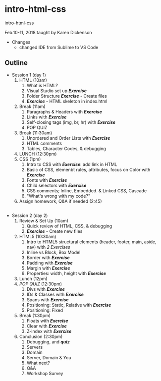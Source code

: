 # intro-html-css
intro-html-css

Feb.10-11, 2018 taught by Karen Dickenson
* Changes
    * changed IDE from Sublime to VS Code

## Outline
* Session 1 (day 1)
    1. HTML (10am)
        1. What is HTML?
        1. Visual Studio set up **_Exercise_**
        1. Folder Structure **_Exercise_** - Create files
        1. **_Exercise_** - HTML skeleton in index.html
    1. Break (11am)
        1. Paragraphs &amp; Headers with **_Exercise_**
        1. Links with **_Exercise_**
        1. Self-closing tags (img, br, hr) with **_Exercise_**
        1. POP QUIZ
    1. Break (11:30am)
        1. Unordered and Order Lists with **_Exercise_**
        1. HTML comments
        1. Tables, Character Codes, &amp; debugging
    1. LUNCH (12:30pm)
    1. CSS (1pm)
        1. Intro to CSS with **_Exercise_**: add link in HTML
        1. Basic of CSS, elemenbt rules, attributes, focus on Color with **_Exercise_**
        1. Fonts with **_Exercise_**
        1. Child selectors with **_Exercise_**
        1. CSS comments; Inline, Embedded. &amp; Linked CSS, Cascade
        1. "What's wrong with my code?"
    1. Assign homework, Q&amp;A if needed (2:45)
    
 ##    
    
    
* Session 2 (day 2)
    1. Review &amp; Set Up (10am)
        1. Quick review of HTML, CSS, &amp; debugging
        1. **_Exercise_** - Create new files
    1. HTML5 (10:30am)
        1. Intro to HTML5 structural elements (header, footer, main, aside, nav) with *2 Exercises*
        1. Inline vs Block, Box Model
        1. Border with **_Exercise_**
        1. Padding with **_Exercise_**
        1. Margin with **_Exercise_**
        1. Properties: width, height with **_Exercise_**
    1. Lunch (12pm)
    1. _POP QUIZ_ (12:30pm)
        1. Divs with **_Exercise_**
        1. IDs &amp; Classes with **_Exercise_**
        1. Spans with **_Exercise_**
        1. Positioning: Static, Relative with **_Exercise_**
        1. Positioning: Fixed
    1. Break (1:30pm)
        1. Floats with **_Exercise_**
        1. Clear with **_Exercise_**
        1. Z-index with **_Exercise_**
    1. Conclusion (2:30pm)
        1. Debugging, and **_quiz_**
        1. Servers
        1. Domain
        1. Server, Domain &amp; You
        1. What next?
        1. Q&amp;A
        1. Workshop Survey


